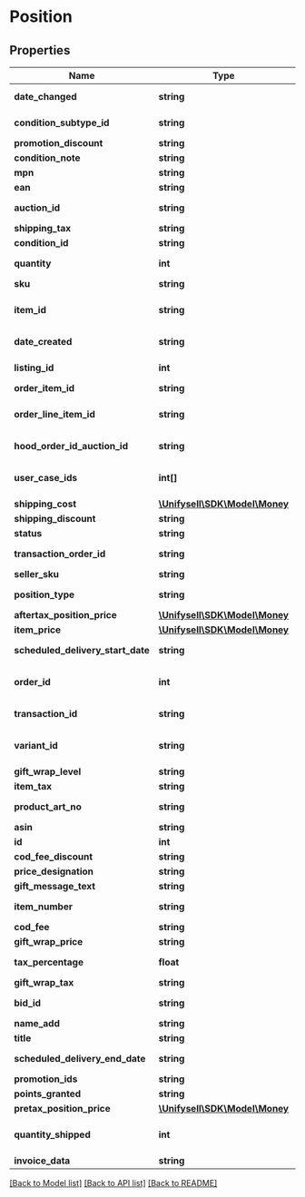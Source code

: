 # Position

## Properties
Name | Type | Description | Notes
------------ | ------------- | ------------- | -------------
**date_changed** | **string** | Timestamp of the latest update to the listing. | [optional] 
**condition_subtype_id** | **string** | Amazon conditionSubtypeId. | [optional] 
**promotion_discount** | **string** | Amazon promotionDiscount. | [optional] 
**condition_note** | **string** | Amazon conditionNote. | [optional] 
**mpn** | **string** | Hood mpn. | [optional] 
**ean** | **string** | Hood ean. | [optional] 
**auction_id** | **string** | Hood auctionId. Position unique identifier on hood. | [optional] 
**shipping_tax** | **string** | Amazon shippingTax. | [optional] 
**condition_id** | **string** | Amazon conditionId. | [optional] 
**quantity** | **int** | Number of items in the position. | [optional] 
**sku** | **string** | A platform identifier. | [optional] 
**item_id** | **string** | Magento and Rakuten unique identifier of the position. | [optional] 
**date_created** | **string** | Timestamp of creation of the listing. | [optional] 
**listing_id** | **int** | The product (listings) id ordered in the position. | [optional] 
**order_item_id** | **string** | Amazon orderItemId. | [optional] 
**order_line_item_id** | **string** | orderLineItemId, for ebay orders. Unique identifier on ebay. | [optional] 
**hood_order_id_auction_id** | **string** | Hood hoodOrderIdAuctionId. | [optional] 
**user_case_ids** | **int[]** | The id of a case that was opened for the order position. | [optional] 
**shipping_cost** | [**\Unifysell\SDK\Model\Money**](Money.md) |  | [optional] 
**shipping_discount** | **string** | Amazon shippingDiscount. | [optional] 
**status** | **string** | status, for ebay orders. | [optional] 
**transaction_order_id** | **string** | transactionOrderId, for ebay orders. | [optional] 
**seller_sku** | **string** | Amazon sellerSKU. | [optional] 
**position_type** | **string** | Tells if it is an item (product) or a discount. | [optional] 
**aftertax_position_price** | [**\Unifysell\SDK\Model\Money**](Money.md) |  | [optional] 
**item_price** | [**\Unifysell\SDK\Model\Money**](Money.md) |  | [optional] 
**scheduled_delivery_start_date** | **string** | Amazon scheduledDeliveryStartDate. | [optional] 
**order_id** | **int** | The id of the referenced order the position belongs to. | [optional] 
**transaction_id** | **string** | transactionId, for ebay orders. | [optional] 
**variant_id** | **string** | Rakuten variantId. For similar lisitings with smaller differences. | [optional] 
**gift_wrap_level** | **string** | Amazon giftWrapLevel. | [optional] 
**item_tax** | **string** | Amazon itemTax. | [optional] 
**product_art_no** | **string** | Rakuten productArtNo. Rakuten unique identifier. | [optional] 
**asin** | **string** | Amazon ASIN. | [optional] 
**id** | **int** | The unique identifier. | [optional] 
**cod_fee_discount** | **string** | Amazon CODFeeDiscount. | [optional] 
**price_designation** | **string** | Amazon priceDesignation. | [optional] 
**gift_message_text** | **string** | Amazon giftMessageText. | [optional] 
**item_number** | **string** | Hood itemNumber. Identifier of the hood item. | [optional] 
**cod_fee** | **string** | Amazon CODFee. | [optional] 
**gift_wrap_price** | **string** | Amazon giftWrapPrice. | [optional] 
**tax_percentage** | **float** | Tax amount of the positions price. | [optional] 
**gift_wrap_tax** | **string** | Amazon giftWrapTax. | [optional] 
**bid_id** | **string** | Ricardo unique identifier of the position. | [optional] 
**name_add** | **string** | Rakuten nameAdd. | [optional] 
**title** | **string** | The name of the position. | [optional] 
**scheduled_delivery_end_date** | **string** | Amazon scheduledDeliveryEndDate. | [optional] 
**promotion_ids** | **string** | Amazon promotionIds. | [optional] 
**points_granted** | **string** | Amazon pointsGranted. | [optional] 
**pretax_position_price** | [**\Unifysell\SDK\Model\Money**](Money.md) |  | [optional] 
**quantity_shipped** | **int** | Amazon quantityShipped. Tells the amount of items already shipped. | [optional] 
**invoice_data** | **string** | Amazon invoiceData. | [optional] 

[[Back to Model list]](../../README.md#documentation-for-models) [[Back to API list]](../../README.md#documentation-for-api-endpoints) [[Back to README]](../../README.md)


